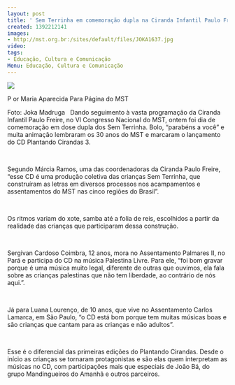```yaml
---
layout: post
title: ' Sem Terrinha em comemoração dupla na Ciranda Infantil Paulo Freire'
created: 1392212141
images:
- http://mst.org.br:/sites/default/files/JOKA1637.jpg
video: 
tags:
- Educação, Cultura e Comunicação
Menu: Educação, Cultura e Comunicação
---
```



![](/sites/default/files/JOKA1637.jpg) 

P
or Maria Aparecida
Para Página do MST 

Foto: Joka Madruga
 
Dando seguimento à vasta programação da Ciranda Infantil Paulo Freire, no VI Congresso Nacional do MST, ontem foi dia de comemoração em dose dupla dos Sem Terrinha. Bolo, “parabéns a você” e muita animação lembraram os 30 anos do MST e marcaram o lançamento do CD Plantando Cirandas 3. 

  

Segundo Márcia Ramos, uma das coordenadoras da Ciranda Paulo Freire, “esse CD é uma produção coletiva das crianças Sem Terrinha, que construíram as letras em diversos processos nos acampamentos e assentamentos do MST nas cinco regiões do Brasil”. 

  

Os ritmos variam do xote, samba até a folia de reis, escolhidos a partir da realidade das crianças que participaram dessa construção. 

  

Sergivan Cardoso Coimbra, 12 anos, mora no Assentamento Palmares II, no Pará e participa do CD na música Palestina Livre. Para ele, “foi bom gravar porque é uma música muito legal, diferente de outras que ouvimos, ela fala sobre as crianças palestinas que não tem liberdade, ao contrário de nós aqui.”. 

  

Já para Luana Lourenço, de 10 anos, que vive no Assentamento Carlos Lamarca, em São Paulo, “o CD está bom porque tem muitas músicas boas e são crianças que cantam para as crianças e não adultos”. 

  

Esse é o diferencial das primeiras edições do Plantando Cirandas. Desde o início as crianças se tornaram protagonistas e são elas quem interpretam as músicas no CD, com participações mais que especiais de João Bá, do grupo Mandingueiros do Amanhã e outros parceiros.
